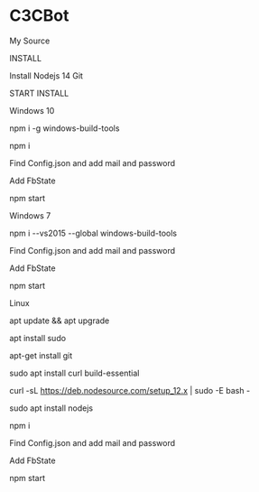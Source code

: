 # C3CBot
My Source


INSTALL

Install Nodejs 14
Git


START INSTALL

Windows 10

npm i -g windows-build-tools


npm i


Find Config.json and add mail and password


Add FbState


npm start



Windows 7


npm i --vs2015 --global windows-build-tools


Find Config.json and add mail and password


Add FbState


npm start


Linux


apt update && apt upgrade


apt install sudo


apt-get install git


sudo apt install curl build-essential


curl -sL https://deb.nodesource.com/setup_12.x | sudo -E bash -


sudo apt install nodejs


npm i


Find Config.json and add mail and password


Add FbState


npm start
